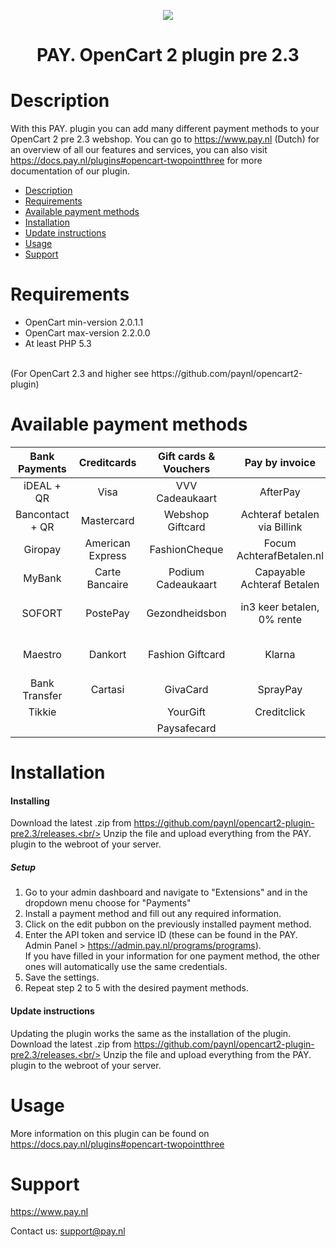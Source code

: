<p align="center">
  <img src="https://www.pay.nl/uploads/1/brands/main_logo.png" />
</p>
<h1 align="center">PAY. OpenCart 2 plugin pre 2.3</h1>

# Description

With this PAY. plugin you can add many different payment methods to your OpenCart 2 pre 2.3 webshop. You can go to https://www.pay.nl (Dutch) for an overview of all our features and services, you can also visit https://docs.pay.nl/plugins#opencart-twopointthree for more documentation of our plugin.

- [Description](#description)
- [Requirements](#description)
- [Available payment methods](#available-payment-methods)
- [Installation](#installation)
- [Update instructions](#update-instructions)
- [Usage](#usage)
- [Support](#support)

# Requirements
- OpenCart min-version 2.0.1.1<br>
- OpenCart max-version 2.2.0.0<br>
- At least PHP 5.3
<br>
(For OpenCart 2.3 and higher see https://github.com/paynl/opencart2-plugin)

# Available payment methods

Bank Payments  | Creditcards | Gift cards & Vouchers | Pay by invoice | Others | 
:-----------: | :-----------: | :-----------: | :-----------: | :-----------: |
iDEAL + QR |Visa | VVV Cadeaukaart | AfterPay | PayPal |
Bancontact + QR |  Mastercard | Webshop Giftcard | Achteraf betalen via Billink | WeChatPay | 
Giropay |American Express | FashionCheque |Focum AchterafBetalen.nl | AmazonPay |
MyBank | Carte Bancaire | Podium Cadeaukaart | Capayable Achteraf Betalen | Cashly | 
SOFORT | PostePay | Gezondheidsbon | in3 keer betalen, 0% rente | Pay Fixed Price (phone) |
Maestro | Dankort | Fashion Giftcard | Klarna | Instore Payments (POS) |
Bank Transfer | Cartasi | GivaCard | SprayPay | Przelewy24 | 
| Tikkie | | YourGift | Creditclick | Apple Pay | 
| | | Paysafecard |

# Installation
#### Installing

Download the latest .zip from https://github.com/paynl/opencart2-plugin-pre2.3/releases.<br/>
Unzip the file and upload everything from the PAY. plugin to the webroot of your server.


##### Setup

1. Go to your admin dashboard and navigate to "Extensions" and in the dropdown menu choose for "Payments"
2. Install a payment method and fill out any required information.
3. Click on the edit pubbon on the previously installed payment method.
4. Enter the API token and service ID (these can be found in the PAY. Admin Panel > https://admin.pay.nl/programs/programs).<br/>If you have filled in your information for one payment method, the other ones will automatically use the same credentials.
5. Save the settings.
6. Repeat step 2 to 5 with the desired payment methods.


#### Update instructions

Updating the plugin works the same as the installation of the plugin.<br/>
Download the latest .zip from https://github.com/paynl/opencart2-plugin-pre2.3/releases.<br/>
Unzip the file and upload everything from the PAY. plugin to the webroot of your server.

# Usage

More information on this plugin can be found on https://docs.pay.nl/plugins#opencart-twopointthree

# Support
https://www.pay.nl

Contact us: support@pay.nl
